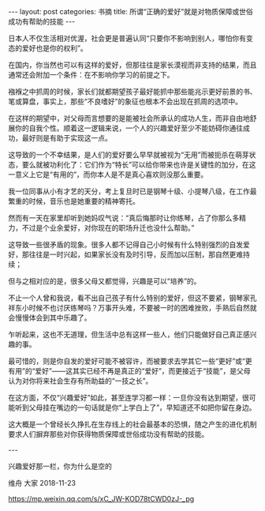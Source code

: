   \---
layout: post
categories: 书摘
title: 所谓“正确的爱好”就是对物质保障或世俗成功有帮助的技能
\---

日本人不仅生活相对优渥，社会更是普遍认同“只要你不影响到别人，哪怕你有变态的爱好也是你的权利”。

在国内，你当然也可以有这样的爱好，但那往往是家长漠视而非支持的结果，而且通常还会附加一个条件：在不影响你学习的前提之下。

襁褓之中抓周的时候，家长们就都期望孩子最好能抓中那些能兆示更好前景的书、笔或算盘，事实上，那些“不良嗜好”的象征也根本不会出现在抓周的选项中。

在这样的期望中，对父母而言想要的是能被社会所承认的成功人生，而非自由地舒展你的自我个性。顺着这一逻辑来说，一个人的兴趣爱好至少不能妨碍你通往成功，最好则是有助于实现这一点。

这导致的一个不幸结果，是人们的爱好要么早早就被视为“无用”而被扼杀在萌芽状态，要么就被功利化了：它们作为“特长”可以给你带来也许是关键性的加分，在这一意义上它是“有用的”，而你本人是不是真心喜欢则没那么重要。

我一位同事从小有才艺的天分，考上复旦时已是钢琴十级、小提琴八级，在工作最繁重的时候，音乐也是她重要的精神寄托。

然而有一天在家里却听到她妈叹气说：“真后悔那时让你练琴，占了你那么多精力，不过是个业余爱好，对你现在的职场升迁也没什么帮助。”

这导致一些很矛盾的现象。很多人都不记得自己小时候有什么特别强烈的自发爱好，那往往是一时兴起，如果家长没有及时引导，反而加以压制，那自然更难持续；

但与之相对应的是，很多父母又都觉得，兴趣是可以“培养”的。

不止一个人曾和我说，看不出自己孩子有什么特别的爱好，但这不要紧，钢琴家孔祥东小时候不也讨厌练琴吗？万事开头难，不要被一时的困难挫败，手熟后自然就会慢慢体会到其中乐趣了。

乍听起来，这也不无道理，但生活中总有这样一些人，他们只能做好自己真正感兴趣的事。

最可惜的，则是你自发的爱好可能不被容许，而被要求去学其它一些“更好”或“更有用”的“爱好”——这其实已经不再是真正的“爱好”，而更接近于“技能”，是父母认为对你将来社会生存有所助益的“一技之长”。

在这方面，不仅“兴趣爱好”如此，甚至连学习都一样：一旦你没有达到期望，很可能听到父母挂在嘴边的一句话就是你“上学白上了”，早知道还不如把你留在身边。

这大概是一个曾经长久挣扎在生存线上的社会最基本的恐惧，随之产生的进化机制要求人们摒弃那些对你获得物质保障或世俗成功没有帮助的技能。

\---

兴趣爱好那一栏，你为什么是空的

维舟  大家  2018-11-23

https://mp.weixin.qq.com/s/xC_JW-KOD78tCWD0zJ-_pg